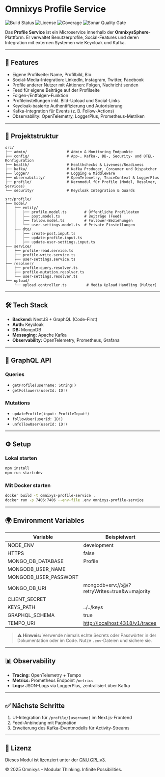 # Omnixys Profile Service

![Build Status](https://img.shields.io/github/actions/workflow/status/omnixys/omnixys-profile-service/ci.yml?branch=main)
![License](https://img.shields.io/badge/license-GPLv3-blue.svg)
![Coverage](https://img.shields.io/codecov/c/github/omnixys/omnixys-profile-service)
![Sonar Quality Gate](https://img.shields.io/sonar/quality_gate/omnixys_omnixys-profile-service?server=https%3A%2F%2Fsonarcloud.io)

Das **Profile Service** ist ein Microservice innerhalb der **OmnixysSphere**-Plattform. Er verwaltet Benutzerprofile, Social-Features und deren Integration mit externen Systemen wie Keycloak und Kafka.

---

## 🚀 Features

* Eigene Profilseite: Name, Profilbild, Bio
* Social-Media-Integration: LinkedIn, Instagram, Twitter, Facebook
* Profile anderer Nutzer mit Aktionen: Folgen, Nachricht senden
* Feed für eigene Beiträge auf der Profilseite
* Folgen-/Entfolgen-Funktion
* Profileinstellungen inkl. Bild-Upload und Social-Links
* Keycloak-basierte Authentifizierung und Autorisierung
* Kafka-Integration für Events (z. B. Follow-Actions)
* Observability: OpenTelemetry, LoggerPlus, Prometheus-Metriken

---

## 📂 Projektstruktur

```
src/
├── admin/                  # Admin & Monitoring Endpunkte
├── config/                 # App-, Kafka-, DB-, Security- und OTEL-Konfiguration
├── health/                 # Healthchecks & Liveness/Readiness
├── kafka/                  # Kafka Producer, Consumer und Dispatcher
├── logger/                 # Logging & Middleware
├── observability/          # OpenTelemetry, TraceContext & LoggerPlus
├── profile/                # Kernmodul für Profile (Model, Resolver, Services)
└── security/               # Keycloak Integration & Guards
```

````
src/profile/
├── model/
│   ├── entity/
│   │   ├── profile.model.ts        # Öffentliche Profildaten
│   │   ├── post.model.ts           # Beiträge (Feed)
│   │   ├── follow.model.ts         # Follower-Beziehungen
│   │   └── user-settings.model.ts  # Private Einstellungen
│   ├── dto/
│   │   ├── create-post.input.ts
│   │   ├── update-profile.input.ts
│   │   ├── update-user-settings.input.ts
├── service/
│   ├── profile-read.service.ts
│   ├── profile-write.service.ts
│   ├── user-settings.service.ts
├── resolver/
│   ├── profile-query.resolver.ts
│   ├── profile-mutation.resolver.ts
│   └── user-settings.resolver.ts
└── upload/
    └── upload.controller.ts         # Media Upload Handling (Multer)
````

---

## 🛠️ Tech Stack

* **Backend:** NestJS + GraphQL (Code-First)
* **Auth:** Keycloak
* **DB:** MongoDB
* **Messaging:** Apache Kafka
* **Observability:** OpenTelemetry, Prometheus, Grafana

---

## 🔑 GraphQL API

### Queries

* `getProfile(username: String!)`
* `getFollowers(userId: ID!)`

### Mutations

* `updateProfile(input: ProfileInput!)`
* `followUser(userId: ID!)`
* `unfollowUser(userId: ID!)`

---

## ⚙️ Setup

### Lokal starten

```bash
npm install
npm run start:dev
```

### Mit Docker starten

```bash
docker build -t omnixys-profile-service .
docker run -p 7406:7406 --env-file .env omnixys-profile-service
```

---

## 🌍 Environment Variables

| Variable                | Beispielwert                                                                        |
| ----------------------- | ----------------------------------------------------------------------------------- |
| NODE\_ENV               | development                                                                         |
| HTTPS                   | false                                                                               |
| MONGO\_DB\_DATABASE     | Profile                                                                             |
| MONGODB\_USER\_NAME     | <username>                                                                          |
| MONGODB\_USER\_PASSWORT | <password>                                                                          |
| MONGO\_DB\_URI          | mongodb+srv://<username>:<password>@<cluster-url>/<db>?retryWrites=true\&w=majority |
| CLIENT\_SECRET          | <client-secret>                                                                     |
| KEYS\_PATH              | ../../keys                                                                          |
| GRAPHQL\_SCHEMA         | true                                                                                |
| TEMPO\_URI              | [http://localhost:4318/v1/traces](http://localhost:4318/v1/traces)                  |

> ⚠️ **Hinweis:** Verwende niemals echte Secrets oder Passwörter in der Dokumentation oder im Code. Nutze `.env`-Dateien und sichere sie.

---

## 📊 Observability

* **Tracing:** OpenTelemetry + Tempo
* **Metrics:** Prometheus Endpoint `/metrics`
* **Logs:** JSON-Logs via LoggerPlus, zentralisiert über Kafka

---

## ✅ Nächste Schritte

1. UI-Integration für `/profile/[username]` im Next.js-Frontend
2. Feed-Anbindung mit Pagination
3. Erweiterung des Kafka-Eventmodells für Activity-Streams

---

## 📜 Lizenz

Dieses Modul ist lizenziert unter der [GNU GPL v3](../LICENSE).

© 2025 Omnixys – Modular Thinking. Infinite Possibilities.
